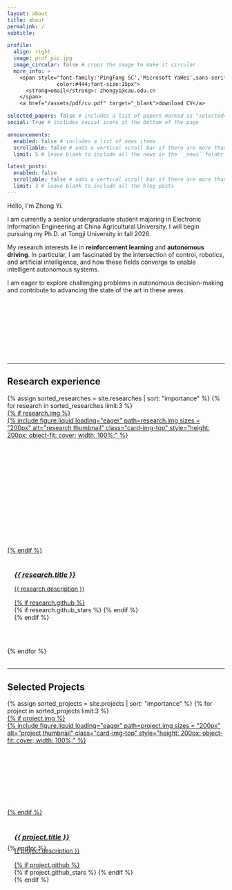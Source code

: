 ```yaml
---
layout: about
title: about
permalink: /
subtitle:

profile:
  align: right
  image: prof_pic.jpg
  image_circular: false # crops the image to make it circular
  more_info: >
    <span style="font-family:'PingFang SC','Microsoft YaHei',sans-serif;
                color:#444;font-size:15px">
      <strong>email</strong>: zhongyi@cau.edu.cn
    </span>
    <a href="/assets/pdf/cv.pdf" target="_blank">download CV</a>

selected_papers: false # includes a list of papers marked as "selected={true}"
social: True # includes social icons at the bottom of the page

announcements:
  enabled: false # includes a list of news items
  scrollable: false # adds a vertical scroll bar if there are more than 3 news items
  limit: 5 # leave blank to include all the news in the `_news` folder

latest_posts:
  enabled: false
  scrollable: false # adds a vertical scroll bar if there are more than 3 new posts items
  limit: 3 # leave blank to include all the blog posts
---
```


Hello, I'm Zhong Yi.

I am currently a senior undergraduate student majoring in Electronic Information Engineering at China Agricultural University. I will begin pursuing my Ph.D. at Tongji University in fall 2026.

My research interests lie in **reinforcement learning** and **autonomous driving**. In particular, I am fascinated by the intersection of control, robotics, and artificial intelligence, and how these fields converge to enable intelligent autonomous systems.

I am eager to explore challenging problems in autonomous decision-making and contribute to advancing the state of the art in these areas.

<div style="margin-top: 10rem;"></div>

---

## Research experience

<div class="row row-cols-1 row-cols-md-2">
  {% assign sorted_researches = site.researches | sort: "importance" %}
  {% for research in sorted_researches limit:3 %}
    <div class="col mb-3">
      <a href="{% if research.redirect %}{{ research.redirect }}{% else %}{{ research.url | relative_url }}{% endif %}">
        <div class="card h-100 hoverable" style="height: 550px;">
          {% if research.img %}
            <div style="height: 300px; overflow: hidden;">
              {%
                include figure.liquid
                loading="eager"
                path=research.img
                sizes = "200px"
                alt="research thumbnail"
                class="card-img-top"
                style="height: 200px; object-fit: cover; width: 100%;"
              %}
            </div>
          {% endif %}
          <div class="card-body d-flex flex-column" style="padding: 1rem;">
            <h5 class="card-title" style="font-size: 1rem; margin-bottom: 0.5rem;">{{ research.title }}</h5>
            <p class="card-text flex-grow-1" style="font-size: 0.85rem; line-height: 1.4;">{{ research.description }}</p>
            <div class="row ml-1 mr-1 p-0">
              {% if research.github %}
                <div class="github-icon">
                  <div class="icon" data-toggle="tooltip" title="Code Repository">
                    <a href="{{ research.github }}"><i class="fa-brands fa-github gh-icon"></i></a>
                  </div>
                  {% if research.github_stars %}
                    <span class="stars" data-toggle="tooltip" title="GitHub Stars">
                      <i class="fa-solid fa-star"></i>
                      <span id="{{ research.github_stars }}-stars"></span>
                    </span>
                  {% endif %}
                </div>
              {% endif %}
            </div>
          </div>
        </div>
      </a>
    </div>
  {% endfor %}
</div>

<div style="margin-top: 2rem;"></div>

---

## Selected Projects

<div class="row row-cols-1 row-cols-md-3">
  {% assign sorted_projects = site.projects | sort: "importance" %}
  {% for project in sorted_projects limit:3 %}
    <div class="col mb-3">
      <a href="{% if project.redirect %}{{ project.redirect }}{% else %}{{ project.url | relative_url }}{% endif %}">
        <div class="card h-100 hoverable" style="height: 300px;">
          {% if project.img %}
            <div style="height: 200px; overflow: hidden;">
              {%
                include figure.liquid
                loading="eager"
                path=project.img
                sizes = "200px"
                alt="project thumbnail"
                class="card-img-top"
                style="height: 200px; object-fit: cover; width: 100%;"
              %}
            </div>
          {% endif %}
          <div class="card-body d-flex flex-column" style="padding: 1rem;">
            <h5 class="card-title" style="font-size: 1rem; margin-bottom: 0.5rem;">{{ project.title }}</h5>
            <p class="card-text flex-grow-1" style="font-size: 0.85rem; line-height: 1.4;">{{ project.description }}</p>
            <div class="row ml-1 mr-1 p-0">
              {% if project.github %}
                <div class="github-icon">
                  <div class="icon" data-toggle="tooltip" title="Code Repository">
                    <a href="{{ project.github }}"><i class="fa-brands fa-github gh-icon"></i></a>
                  </div>
                  {% if project.github_stars %}
                    <span class="stars" data-toggle="tooltip" title="GitHub Stars">
                      <i class="fa-solid fa-star"></i>
                      <span id="{{ project.github_stars }}-stars"></span>
                    </span>
                  {% endif %}
                </div>
              {% endif %}
            </div>
          </div>
        </div>
      </a>
    </div>
  {% endfor %}
</div>

<div style="margin-bottom: 5rem;"></div>
